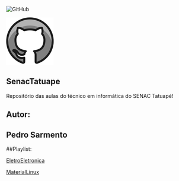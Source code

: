 ![GitHub](https://img.shields.io/github/license/pesarmento/GitGitHub)

![](https://github.com/pesarmento/GitGitHub/blob/main/Icone-github.png)
## SenacTatuape
Repositório das aulas do técnico em informática do SENAC Tatuapé!

## Autor:
## Pedro Sarmento

##Playlist:

[EletroEletronica](https://sites.google.com/view/tecnicoeminformatica/p%C3%A1gina-inicial)

[MaterialLinux](https://sites.google.com/view/tecnicoeminformatica/desktop-gnulinux)
